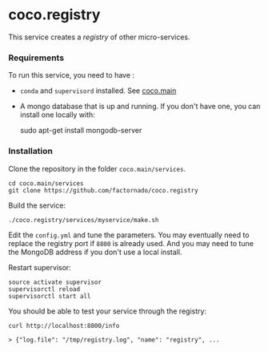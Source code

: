 # coco.registry

This service creates a *registry* of other micro-services.


### Requirements

To run this service, you need to have :

* `conda` and `supervisord` installed. See [coco.main](https://github.com/factornado/coco.main)
* A mongo database that is up and running. If you don't have one, you can install one locally with:

    sudo apt-get install mongodb-server

### Installation

Clone the repository in the folder `coco.main/services`.

    cd coco.main/services
    git clone https://github.com/factornado/coco.registry

Build the service:

    ./coco.registry/services/myservice/make.sh

Edit the `config.yml` and tune the parameters.
You may eventually need to replace the registry port if `8800` is already used.
And you may need to tune the MongoDB address if you don't use a local install.

Restart supervisor:

    source activate supervisor
    supervisorctl reload
    supervisorctl start all

You should be able to test your service through the registry:

    curl http://localhost:8800/info

    > {"log.file": "/tmp/registry.log", "name": "registry", ...
